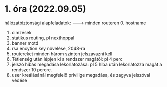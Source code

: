# 1. óra (2022.09.05)
hálózatbiztonsági alapfeladatok: ---> minden routeren
0. hostname
1. cimzések
2. statikus routing, pl nexthoppal
3. banner motd
4. rsa encytion key növelése, 2048-ra 
5. routereket minden három szinten jelszavazni kell
6. Tétlenség után lépjen ki a rendszer magától: pl 4 perc
7. jelszó hibás megadása lekorlátozása: pl 5 hiba után lekorlátozza magát a rendszer 10 percre.
8. user kreálásánál megfelelő privilige megadása, és zagyva jelszóval védése 